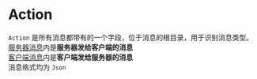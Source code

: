 # Action

`Action` 是所有消息都带有的一个字段，位于消息的根目录，用于识别消息类型。  
[服务器消息](./Server/index.md)内是**服务器发给客户端的消息**  
[客户端消息](./Client/index.md)内是**客户端发给服务器的消息**  
消息格式均为 `Json`